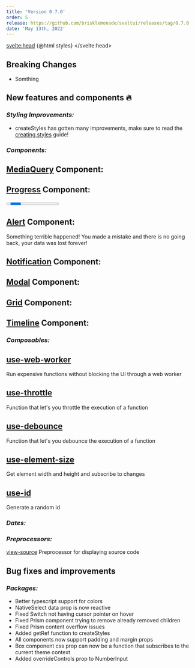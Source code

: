 ```yaml
---
title: 'Version 0.7.0'
order: 5
release: https://github.com/brisklemonade/sveltui/releases/tag/0.7.0
date: 'May 13th, 2022'
---
```


<script>
    import { Group, Space, Divider, Progress, Button, Alert, Paper } from "@svelteuidev/core";
	import { ExclamationTriangle } from 'radix-icons-svelte';
    import { MinorHeading } from 'components'
	import { Demo, 
        TimelineDemos, 
        GridDemos, 
        NotificationDemos, 
        MediaQueryDemos, 
        ModalDemos,
        ComposableDemos,
        MonthDemos
    } from '@svelteuidev/demos';
    
    let progressVal = 10

    const styles = `<style id='svelteui-inject-body' type='text/css'>.article>*:nth-child(3){margin-top:1rem!important;}<\/style>`;
</script>

<svelte:head>
{@html styles}
</svelte:head>

<MinorHeading />

## Breaking Changes

- Somthing

<Space h={50} />

## New features and components 🔥

### _Styling Improvements:_

- createStyles has gotten many improvements, make sure to read the [creating styles](theming/creating-styles) guide!

### _Components:_

## [MediaQuery](core/media-query) Component:

<Demo demo={MediaQueryDemos.usage} toggle={true} />

## [Progress](core/progress) Component:

<Paper>
    <Progress
        size="xl"
        radius="xl"
        sections={[
            { value: 30, color: 'pink', label: 'Documents' },
            { value: 30, color: 'grape', label: 'Apps' },
            { value: 25, color: 'violet', label: 'Other' },
        ]}
    />
    <Space h='lg' />
    <Progress tween bind:value={progressVal} />
    <Space h='lg' />
    <Group>
        <Button on:click={()=>progressVal+=10}>Increment</Button>
        <Button on:click={()=>progressVal-=10}>Decrement</Button>
    </Group>
</Paper>

## [Alert](core/alert) Component:
<Paper>
    <Alert icon={ExclamationTriangle} title="Bummer!" color="red">
        Something terrible happened! You made a mistake and there is no going back, your data was lost forever!
    </Alert>
</Paper>
    
## [Notification](core/notification) Component:

<Demo demo={NotificationDemos.usage} toggle={true} />

<!--
## [Tabs](core/tabs) Component:

- Tabs not ready yet
 -->

## [Modal](core/modal) Component:

<Demo demo={ModalDemos.usage} toggle={true} />

## [Grid](core/grid) Component:

<Demo demo={GridDemos.usage} toggle={true} />

## [Timeline](core/timeline) Component:

<Demo demo={TimelineDemos.usage} toggle={true} />

<!--
## [Menu](core/menu) Component:

- Menu not ready yet
 -->

### _Composables:_

## [use-web-worker](composables/use-web-worker)

Run expensive functions without blocking the UI through a web worker

<Demo demo={ComposableDemos.useWebWorkerDemo.usage} toggle={true} />

## [use-throttle](composables/use-throttle)

Function that let's you throttle the execution of a function

<Demo demo={ComposableDemos.useThrottleDemo.usage} toggle={true} />

## [use-debounce](composables/use-debounce)

Function that let's you debounce the execution of a function

<Demo demo={ComposableDemos.useDebounceDemo.usage} toggle={true} />

## [use-element-size](composables/use-element-size)

Get element width and height and subscribe to changes

<Demo demo={ComposableDemos.useElementSizeDemo.usage} toggle={true} />

## [use-id](composables/use-id)

Generate a random id

<Demo demo={ComposableDemos.useIdDemo.usage} toggle={true} />

### _Dates:_

<Demo demo={MonthDemos.usage} toggle={true} />

### _Preprocessors:_

[view-source](preprocessors/view-source) Preprocessor for displaying source code

## Bug fixes and improvements

### _Packages:_

- Better typescript support for colors
- NativeSelect data prop is now reactive
- Fixed Switch not having cursor pointer on hover
- Fixed Prism component trying to remove already removed children
- Fixed Prism content overflow issues
  <Divider variant='dotted' />
- Added getRef function to createStyles
- All components now support padding and margin props
- Box component css prop can now be a function that subscribes to the current theme context
- Added overrideControls prop to NumberInput
